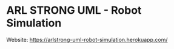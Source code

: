 # ARL STRONG UML - Robot Simulation
 
Website: https://arlstrong-uml-robot-simulation.herokuapp.com/